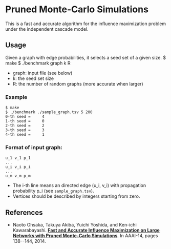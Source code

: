 Pruned Monte-Carlo Simulations
========================

This is a fast and accurate algorithm for the influence maximization problem under the independent cascade model.

## Usage
Given a graph with edge probabilities, it selects a seed set of a given size.
    $ make
    $ ./benchmark graph k R
* graph: input file (see below)
* k: the seed set size
* R: the number of random graphs (more accurate when larger)

### Example
    $ make
    $ ./benchmark ./sample_graph.tsv 5 200
    0-th seed =     4
    1-th seed =     0
    2-th seed =     2
    3-th seed =     3
    4-th seed =     1

### Format of input graph:
    u_1	v_1	p_1
    ...
    u_i	v_i	p_i
    ...
    u_m	v_m	p_m
* The i-th line means an directed edge (u_i, v_i) with propagation probability p_i (see `sample_graph.tsv`).
* Vertices should be described by integers starting from zero.

## References

* Naoto Ohsaka, Takuya Akiba, Yuichi Yoshida, and Ken-ichi Kawarabayashi. **[Fast and Accurate Influence Maximization on Large Networks with Pruned Monte-Carlo Simulations]()**.
In AAAI-14, pages 138--144, 2014.
